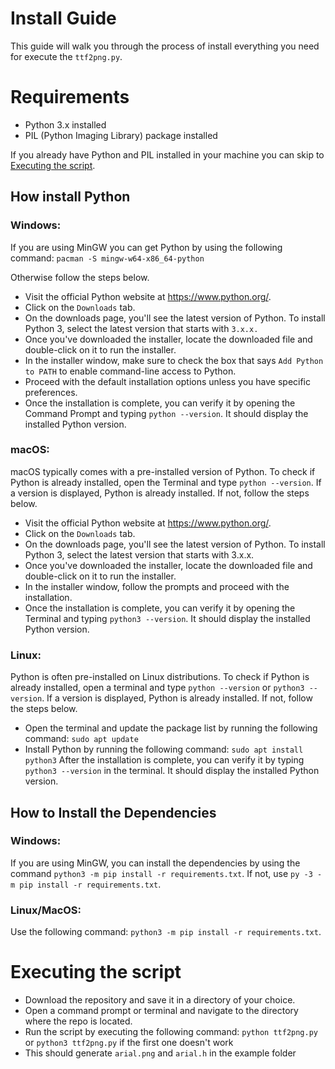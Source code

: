 # Install Guide
This guide will walk you through the process of install everything you need for execute the `ttf2png.py`.

# Requirements
- Python 3.x installed
- PIL (Python Imaging Library) package installed

If you already have Python and PIL installed in your machine you can skip to [Executing the script](#executing-the-script).

## How install Python
### Windows:
If you are using MinGW you can get Python by using the following command: `pacman -S mingw-w64-x86_64-python`

Otherwise follow the steps below.
- Visit the official Python website at https://www.python.org/.
- Click on the `Downloads` tab.
- On the downloads page, you'll see the latest version of Python. To install Python 3, select the latest version that starts with `3.x.x.`
- Once you've downloaded the installer, locate the downloaded file and double-click on it to run the installer.
- In the installer window, make sure to check the box that says `Add Python to PATH` to enable command-line access to Python.
- Proceed with the default installation options unless you have specific preferences.
- Once the installation is complete, you can verify it by opening the Command Prompt and typing `python --version`. It should display the installed Python version.

### macOS:
macOS typically comes with a pre-installed version of Python. To check if Python is already installed, open the Terminal and type `python --version`. If a version is displayed, Python is already installed. If not, follow the steps below.
- Visit the official Python website at https://www.python.org/.
- Click on the `Downloads` tab.
- On the downloads page, you'll see the latest version of Python. To install Python 3, select the latest version that starts with 3.x.x.
- Once you've downloaded the installer, locate the downloaded file and double-click on it to run the installer.
- In the installer window, follow the prompts and proceed with the installation.
- Once the installation is complete, you can verify it by opening the Terminal and typing `python3 --version`. It should display the installed Python version.

### Linux:
Python is often pre-installed on Linux distributions. To check if Python is already installed, open a terminal and type `python --version` or `python3 --version`. If a version is displayed, Python is already installed. If not, follow the steps below.
- Open the terminal and update the package list by running the following command: `sudo apt update`
- Install Python by running the following command: `sudo apt install python3`
After the installation is complete, you can verify it by typing `python3 --version` in the terminal. It should display the installed Python version.

## How to Install the Dependencies
### Windows:
If you are using MinGW, you can install the dependencies by using the command `python3 -m pip install -r requirements.txt`. If not, use `py -3 -m pip install -r requirements.txt`.

### Linux/MacOS:
Use the following command: `python3 -m pip install -r requirements.txt`.

# Executing the script
- Download the repository and save it in a directory of your choice.
- Open a command prompt or terminal and navigate to the directory where the repo is located.
- Run the script by executing the following command: `python ttf2png.py` or `python3 ttf2png.py` if the first one doesn't work
- This should generate `arial.png` and `arial.h` in the example folder
